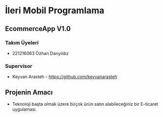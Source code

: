 # İleri Mobil Programlama
## EcommerceApp V1.0

### Takım Üyeleri
- 221216063 Özhan Danyıldız

### Supervisor
- Keyvan Arasteh - https://github.com/keyvanarasteh

## Projenin Amacı
- Teknoloji başta olmak üzere birçok ürün satın alabileceğiniz bir E-ticaret uygulaması.


